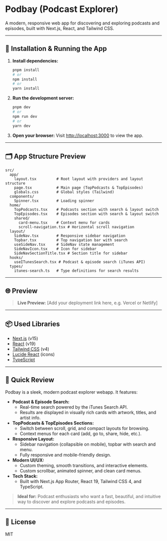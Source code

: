 # Podbay (Podcast Explorer)

A modern, responsive web app for discovering and exploring podcasts and episodes, built with Next.js, React, and Tailwind CSS.

---

## 🚀 Installation & Running the App

1. **Install dependencies:**
   ```bash
   pnpm install
   # or
   npm install
   # or
   yarn install
   ```

2. **Run the development server:**
   ```bash
   pnpm dev
   # or
   npm run dev
   # or
   yarn dev
   ```

3. **Open your browser:**
   Visit [http://localhost:3000](http://localhost:3000) to view the app.

---

## 🗂️ App Structure Preview

```
src/
  app/
    layout.tsx         # Root layout with providers and layout structure
    page.tsx           # Main page (TopPodcasts & TopEpisodes)
    globals.css        # Global styles (Tailwind)
  components/
    Spinner.tsx        # Loading spinner
  home/
    TopPodcasts.tsx    # Podcasts section with search & layout switch
    TopEpisodes.tsx    # Episodes section with search & layout switch
    shared/
      card-menu.tsx    # Context menu for cards
      scroll-navigation.tsx # Horizontal scroll navigation
  layout/
    SideNav.tsx        # Responsive sidebar navigation
    Topbar.tsx         # Top navigation bar with search
    useSideNav.tsx     # SideNav state management
    SideNavIcon.tsx    # Icon for sidebar
    SideNavSectionTitle.tsx # Section title for sidebar
  hooks/
    useITunesSearch.tsx # Podcast & episode search (iTunes API)
  types/
    itunes-search.ts   # Type definitions for search results
```

---

## 🌐 Preview

> **Live Preview:** [Add your deployment link here, e.g. Vercel or Netlify]

---

## 📦 Used Libraries

- [Next.js](https://nextjs.org/) (v15)
- [React](https://react.dev/) (v19)
- [Tailwind CSS](https://tailwindcss.com/) (v4)
- [Lucide React](https://lucide.dev/icons/) (icons)
- [TypeScript](https://www.typescriptlang.org/)

---

## 📝 Quick Review

Podbay is a sleek, modern podcast explorer webapp. It features:

- **Podcast & Episode Search:**
  - Real-time search powered by the iTunes Search API.
  - Results are displayed in visually rich cards with artwork, titles, and artist info.
- **TopPodcasts & TopEpisodes Sections:**
  - Switch between scroll, grid, and compact layouts for browsing.
  - Context menus for each card (add, go to, share, hide, etc.).
- **Responsive Layout:**
  - Sidebar navigation (collapsible on mobile), topbar with search and menu.
  - Fully responsive and mobile-friendly design.
- **Modern UI/UX:**
  - Custom theming, smooth transitions, and interactive elements.
  - Custom scrollbar, animated spinner, and clean card menus.
- **Tech Stack:**
  - Built with Next.js App Router, React 19, Tailwind CSS 4, and TypeScript.

> **Ideal for:** Podcast enthusiasts who want a fast, beautiful, and intuitive way to discover and explore podcasts and episodes.

---

## 📄 License

MIT
